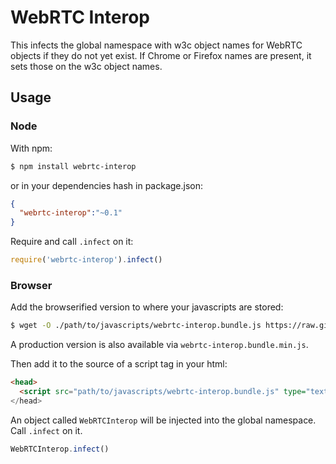 # WebRTC Interop

This infects the global namespace with w3c object names for
WebRTC objects if they do not yet exist. If Chrome or Firefox
names are present, it sets those on the w3c object names.

## Usage

### Node

With npm:

```sh
$ npm install webrtc-interop
```

or in your dependencies hash in package.json:

```json
{
  "webrtc-interop":"~0.1"
}
```

Require and call `.infect` on it:

```js
require('webrtc-interop').infect()
```

### Browser

Add the browserified version to where your javascripts are stored:

```sh
$ wget -O ./path/to/javascripts/webrtc-interop.bundle.js https://raw.githubusercontent.com/davejachimiak/webrtc-interop/master/webrtc-interop.bundle.js
```

A production version is also available via `webrtc-interop.bundle.min.js`.

Then add it to the source of a script tag in your html:

```html
<head>
  <script src="path/to/javascripts/webrtc-interop.bundle.js" type="text/javascript">
</head>
```

An object called `WebRTCInterop` will be injected into the global namespace. Call `.infect` on it.

```js
WebRTCInterop.infect()
```

